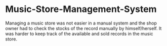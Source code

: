 # Music-Store-Management-System
Managing a music store was not easier in a manual system and the shop owner had to check the stocks of the record manually by himself/herself. It was harder to keep track of the available and sold records in the music store.
